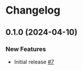 # Changelog

<!-- towncrier release notes start -->

## 0.1.0 (2024-04-10)


### New Features

- Initial release [#7](https://github.com/fleetingbytes/human-regex/issues/7)
